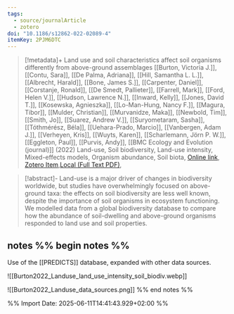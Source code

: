```yaml
---
tags:
  - source/journalArticle
  - zotero
doi: "10.1186/s12862-022-02089-4"
itemKey: 2PJM6DTC
---
```

>[!metadata]+
> Land use and soil characteristics affect soil organisms differently from above-ground assemblages
> [[Burton, Victoria J.]], [[Contu, Sara]], [[De Palma, Adriana]], [[Hill, Samantha L. L.]], [[Albrecht, Harald]], [[Bone, James S.]], [[Carpenter, Daniel]], [[Corstanje, Ronald]], [[De Smedt, Pallieter]], [[Farrell, Mark]], [[Ford, Helen V.]], [[Hudson, Lawrence N.]], [[Inward, Kelly]], [[Jones, David T.]], [[Kosewska, Agnieszka]], [[Lo-Man-Hung, Nancy F.]], [[Magura, Tibor]], [[Mulder, Christian]], [[Murvanidze, Maka]], [[Newbold, Tim]], [[Smith, Jo]], [[Suarez, Andrew V.]], [[Suryometaram, Sasha]], [[Tóthmérész, Béla]], [[Uehara-Prado, Marcio]], [[Vanbergen, Adam J.]], [[Verheyen, Kris]], [[Wuyts, Karen]], [[Scharlemann, Jörn P. W.]], [[Eggleton, Paul]], [[Purvis, Andy]], 
> [[BMC Ecology and Evolution (journal)]] (2022)
> Land-use, Soil biodiversity, Land-use intensity, Mixed-effects models, Organism abundance, Soil biota, 
> [Online link](https://doi.org/10.1186/s12862-022-02089-4), [Zotero Item](zotero://select/library/items/2PJM6DTC),[Local (Full Text PDF)](file://C:/Users/aburg/Documents/references/zotero/storage/T8QDWP7P/Burton2022_Landuse.pdf), 


>[!abstract]-
>Land-use is a major driver of changes in biodiversity worldwide, but studies have overwhelmingly focused on above-ground taxa: the effects on soil biodiversity are less well known, despite the importance of soil organisms in ecosystem functioning. We modelled data from a global biodiversity database to compare how the abundance of soil-dwelling and above-ground organisms responded to land use and soil properties.

## notes %% begin notes %%
Use of the [[PREDICTS]] database, expanded with other data sources.

![[Burton2022_Landuse_land_use_intensity_soil_biodiv.webp]]

![[Burton2022_Landuse_data_sources.png]]
%% end notes %%

%% Import Date: 2025-06-11T14:41:43.929+02:00 %%
